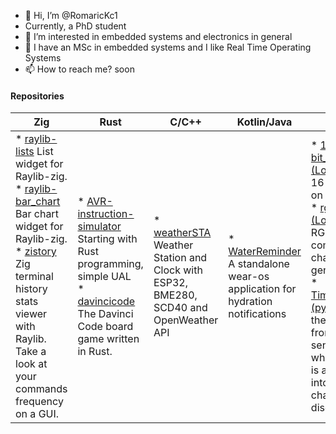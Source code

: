 - 👋 Hi, I’m @RomaricKc1
- Currently, a PhD student
- 👀 I’m interested in embedded systems and electronics in general
- 🌱 I have an MSc in embedded systems and I like Real Time Operating Systems
- 📫 How to reach me?  soon

#### Repositories

| **Zig** | **Rust** | **C/C++** | **Kotlin/Java** | **Others** |
| --- | --- | --- | --- | --- |
| * [raylib-lists](https://github.com/RomaricKc1/raylib-lists) List widget for Raylib-zig.<br> * [raylib-bar_chart](https://github.com/RomaricKc1/raylib-bar_chart) Bar chart widget for Raylib-zig. <br> * [zistory](https://github.com/RomaricKc1/zistory) Zig terminal history stats viewer with Raylib. Take a look at your commands frequency on a GUI. | * [AVR-instruction-simulator](https://github.com/RomaricKc1/AVR-instruction-simulator) Starting with Rust programming, simple UAL <br> * [davincicode](https://github.com/RomaricKc1/davincicode) The Davinci Code board game written in Rust. | * [weatherSTA](https://github.com/RomaricKc1/weatherSTA) Weather Station and Clock with ESP32, BME280, SCD40 and OpenWeather API  | * [WaterReminder](https://github.com/RomaricKc1/WaterReminder) A standalone wear-os application for hydration notifications | * [16-bit_computer (Logisim+ASM)](https://github.com/RomaricKc1/16-bit_computer)  16-bit machine on Logisim <br> * [rgb_video_card (Logisim)](https://github.com/RomaricKc1/rgb_video_card) Logisim RGB video component with a character generator ROM. <br> * [TimeTableRdr_bot (python)](https://github.com/RomaricKc1/TimeTableRdr_bot) Reads the time table from ical and send notifications whenever a class is about to start into a specific channel of a discord server.  |
<!---
RomaricKc1/RomaricKc1 is a ✨ special ✨ repository because its `README.md` (this file) appears on your GitHub profile.
You can click the Preview link to take a look at your changes.
--->
